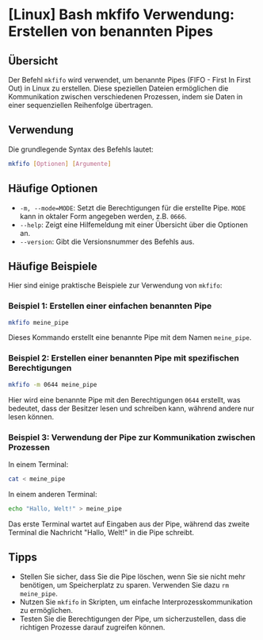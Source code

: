 # [Linux] Bash mkfifo Verwendung: Erstellen von benannten Pipes

## Übersicht
Der Befehl `mkfifo` wird verwendet, um benannte Pipes (FIFO - First In First Out) in Linux zu erstellen. Diese speziellen Dateien ermöglichen die Kommunikation zwischen verschiedenen Prozessen, indem sie Daten in einer sequenziellen Reihenfolge übertragen.

## Verwendung
Die grundlegende Syntax des Befehls lautet:

```bash
mkfifo [Optionen] [Argumente]
```

## Häufige Optionen
- `-m, --mode=MODE`: Setzt die Berechtigungen für die erstellte Pipe. `MODE` kann in oktaler Form angegeben werden, z.B. `0666`.
- `--help`: Zeigt eine Hilfemeldung mit einer Übersicht über die Optionen an.
- `--version`: Gibt die Versionsnummer des Befehls aus.

## Häufige Beispiele
Hier sind einige praktische Beispiele zur Verwendung von `mkfifo`:

### Beispiel 1: Erstellen einer einfachen benannten Pipe
```bash
mkfifo meine_pipe
```
Dieses Kommando erstellt eine benannte Pipe mit dem Namen `meine_pipe`.

### Beispiel 2: Erstellen einer benannten Pipe mit spezifischen Berechtigungen
```bash
mkfifo -m 0644 meine_pipe
```
Hier wird eine benannte Pipe mit den Berechtigungen `0644` erstellt, was bedeutet, dass der Besitzer lesen und schreiben kann, während andere nur lesen können.

### Beispiel 3: Verwendung der Pipe zur Kommunikation zwischen Prozessen
In einem Terminal:
```bash
cat < meine_pipe
```
In einem anderen Terminal:
```bash
echo "Hallo, Welt!" > meine_pipe
```
Das erste Terminal wartet auf Eingaben aus der Pipe, während das zweite Terminal die Nachricht "Hallo, Welt!" in die Pipe schreibt.

## Tipps
- Stellen Sie sicher, dass Sie die Pipe löschen, wenn Sie sie nicht mehr benötigen, um Speicherplatz zu sparen. Verwenden Sie dazu `rm meine_pipe`.
- Nutzen Sie `mkfifo` in Skripten, um einfache Interprozesskommunikation zu ermöglichen.
- Testen Sie die Berechtigungen der Pipe, um sicherzustellen, dass die richtigen Prozesse darauf zugreifen können.